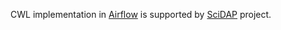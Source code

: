 CWL implementation in [Airflow](https://github.com/airbnb/airflow) is supported by [SciDAP](https://github.com/SciDAP/scidap) project.